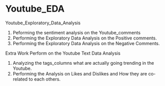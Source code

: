 # Youtube_EDA
Youtube_Exploratory_Data_Analysis

1) Peforming the sentiment analysis on the Youtube_comments
2) Performing the Exploratory Data Analysis on the Positive comments.
3) Performing the Exploratory Data Analysis on the Negative Comments.

Extra Work Perform on the Youtube Text Data Analysis 

1) Analyzing the tags_columns what are actually going trending in the Youtube.
2) Performing the Analysis on Likes and Dislikes and How they are co-related to each others.
